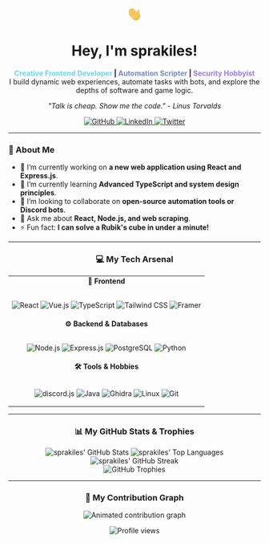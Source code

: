 <!--
  Hello World! This is the v4 of my profile.
  Designed to be a comprehensive and professional showcase of my skills.
-->

<!-- Header -->
<div align="center">
  <img src="https://raw.githubusercontent.com/ABSphreak/ABSphreak/master/gifs/Hi.gif" width="30px">
  <h1 align="center">Hey, I'm sprakiles!</h1>
  <p align="center">
    <strong><font color="#61DAFB">Creative Frontend Developer</font> | <font color="#7289DA">Automation Scripter</font> | <font color="#A076F9">Security Hobbyist</font></strong>
    <br>
    I build dynamic web experiences, automate tasks with bots, and explore the depths of software and game logic.
  </p>
  
  <!-- Quote -->
  <p align="center">
    <i>"Talk is cheap. Show me the code." - Linus Torvalds</i>
  </p>

  <!-- Social Links -->
  <p align="center">
    <a href="https://github.com/sprakiles" target="_blank">
      <img src="https://img.shields.io/badge/GitHub-100000?style=for-the-badge&logo=github&logoColor=white" alt="GitHub">
    </a>
    <a href="https://www.linkedin.com/in/mahmoud-eid-282581386/" target="_blank">
      <img src="https://img.shields.io/badge/LinkedIn-0077B5?style=for-the-badge&logo=linkedin&logoColor=white" alt="LinkedIn">
    </a>
    <a href="https://x.com/Mahmoud97986763" target="_blank">
      <img src="https://img.shields.io/badge/Twitter-1DA1F2?style=for-the-badge&logo=twitter&logoColor=white" alt="Twitter">
    </a>
  </p>
</div>

---

<!-- About Me Section -->
<div align="left">
  <h3>🚀 About Me</h3>
  <ul>
    <li>🔭 I’m currently working on <strong>a new web application using React and Express.js</strong>.</li>
    <li>🌱 I’m currently learning <strong>Advanced TypeScript and system design principles</strong>.</li>
    <li>👯 I’m looking to collaborate on <strong>open-source automation tools or Discord bots</strong>.</li>
    <li>💬 Ask me about <strong>React, Node.js, and web scraping</strong>.</li>
    <li>⚡ Fun fact: <strong>I can solve a Rubik's cube in under a minute!</strong></li>
  </ul>
</div>

---

<!-- Tech Arsenal Section -->
<h3 align="center">💻 My Tech Arsenal</h3>

<table align="center" width="100%">
  <tr>
    <td align="center">
      <strong>🎨 Frontend</strong><br><br>
      <p>
        <img src="https://img.shields.io/badge/React-20232A?style=for-the-badge&logo=react&logoColor=61DAFB" alt="React">
        <img src="https://img.shields.io/badge/Vue.js-35495E?style=for-the-badge&logo=vuedotjs&logoColor=4FC08D" alt="Vue.js">
        <img src="https://img.shields.io/badge/TypeScript-3178C6?style=for-the-badge&logo=typescript&logoColor=white" alt="TypeScript">
        <img src="https://img.shields.io/badge/Tailwind_CSS-38B2AC?style=for-the-badge&logo=tailwind-css&logoColor=white" alt="Tailwind CSS">
        <img src="https://img.shields.io/badge/Framer-0055FF?style=for-the-badge&logo=framer&logoColor=white" alt="Framer">
      </p>
    </td>
  </tr>
  <tr>
    <td align="center">
      <strong>⚙️ Backend & Databases</strong><br><br>
      <p>
        <img src="https://img.shields.io/badge/Node.js-339933?style=for-the-badge&logo=nodedotjs&logoColor=white" alt="Node.js">
        <img src="https://img.shields.io/badge/Express.js-000000?style=for-the-badge&logo=express&logoColor=white" alt="Express.js">
        <img src="https://img.shields.io/badge/PostgreSQL-4169E1?style=for-the-badge&logo=postgresql&logoColor=white" alt="PostgreSQL">
        <img src="https://img.shields.io/badge/Python-3776AB?style=for-the-badge&logo=python&logoColor=white" alt="Python">
      </p>
    </td>
  </tr>
  <tr>
    <td align="center">
      <strong>🛠️ Tools & Hobbies</strong><br><br>
      <p>
        <img src="https://img.shields.io/badge/discord.js-5865F2?style=for-the-badge&logo=discord&logoColor=white" alt="discord.js">
        <img src="https://img.shields.io/badge/Java-ED8B00?style=for-the-badge&logo=openjdk&logoColor=white" alt="Java">
        <img src="https://img.shields.io/badge/Ghidra-4A4A4A?style=for-the-badge" alt="Ghidra">
        <img src="https://img.shields.io/badge/Linux-FCC624?style=for-the-badge&logo=linux&logoColor=black" alt="Linux">
        <img src="https://img.shields.io/badge/Git-F05032?style=for-the-badge&logo=git&logoColor=white" alt="Git">
      </p>
    </td>
  </tr>
</table>

---

<!-- GitHub Stats & Trophies Section -->
<h3 align="center">📊 My GitHub Stats & Trophies</h3>
<div align="center">
  <!-- Stats & Languages -->
  <img src="https://github-readme-stats.vercel.app/api?username=sprakiles&theme=tokyonight&show_icons=true&hide_border=true&count_private=true&rank_icon=github" alt="sprakiles' GitHub Stats"/>
  <img src="https://github-readme-stats.vercel.app/api/top-langs/?username=sprakiles&layout=compact&theme=tokyonight&hide_border=true" alt="sprakiles' Top Languages"/>
  <br>
  <!-- Streak -->
  <img src="https://streak-stats.demolab.com?user=sprakiles&theme=tokyonight&hide_border=true" alt="sprakiles' GitHub Streak"/>
  <br>
  <!-- Trophies -->
  <img src="https://github-profile-trophy.vercel.app/?username=sprakiles&theme=tokyonight&row=1&column=7&margin-w=15&margin-h=15" alt="GitHub Trophies"/>
</div>

---

<!-- Animated Contribution Graph -->
<div align="center">
  <h3 align="center">🐍 My Contribution Graph</h3>
  <img src="https://raw.githubusercontent.com/sprakiles/sprakiles/output/github-contribution-grid-snake.svg" alt="Animated contribution graph">
</div>

<!-- Profile Views -->
<p align="center">
  <img src="https://komarev.com/ghpvc/?username=sprakiles&style=flat-square&color=blueviolet" alt="Profile views">
</p>
